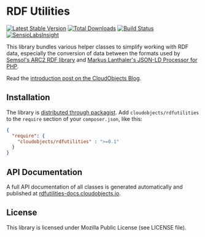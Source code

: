 # RDF Utilities

[![Latest Stable Version](https://poser.pugx.org/cloudobjects/rdfutilities/v/stable)](https://packagist.org/packages/cloudobjects/rdfutilities) [![Total Downloads](https://poser.pugx.org/cloudobjects/sdk/downloads)](https://packagist.org/packages/cloudobjects/rdfutilities) [![Build Status](https://travis-ci.org/CloudObjects/RDFUtilities.svg?branch=main)](https://travis-ci.org/CloudObjects/RDFUtilities) [![SensioLabsInsight](https://insight.sensiolabs.com/projects/46a41162-afc7-4a6f-a797-dad28d15661d/mini.png)](https://insight.sensiolabs.com/projects/46a41162-afc7-4a6f-a797-dad28d15661d)

This library bundles various helper classes to simplify working with RDF data, especially the conversion of data between the formats used by [Semsol's ARC2 RDF library](https://packagist.org/packages/semsol/arc2) and [Markus Lanthaler's JSON-LD Processor for PHP](https://packagist.org/packages/ml/json-ld).

Read the [introduction post on the CloudObjects Blog](https://blog.cloudobjects.io/coding/opensource/2017/05/30/rdf-in-php/).

## Installation

The library is [distributed through packagist](https://packagist.org/packages/cloudobjects/rdfutilities). Add `cloudobjects/rdfutilities` to the `require` section of your `composer.json`, like this:

````json
{
  "require": {
    "cloudobjects/rdfutilities" : ">=0.1"
  }
}
````

## API Documentation

A full API documentation of all classes is generated automatically and published at [rdfutilities-docs.cloudobjects.io](https://rdfutilities-docs.cloudobjects.io/).

## License

This library is licensed under Mozilla Public License (see LICENSE file).